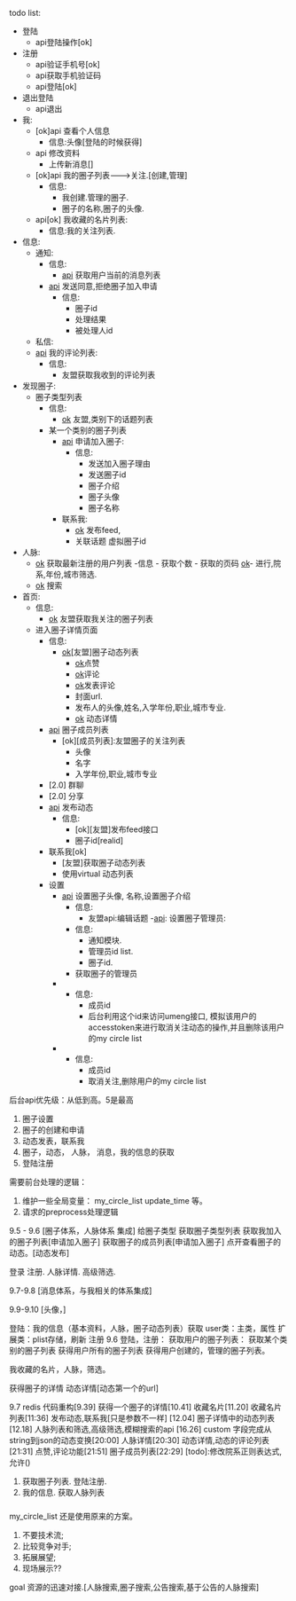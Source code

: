 todo list:
- 登陆
	- api登陆操作[ok]
- 注册
	- api验证手机号[ok]
	- api获取手机验证码
	- api登陆[ok]
- 退出登陆
	- api退出
- 我:
	- [ok]api 查看个人信息
		- 信息:头像[登陆的时候获得]
	- api 修改资料
		- 上传新消息[]
	- [ok]api 我的圈子列表--->关注.[创建,管理]
		- 信息:
			- 我创建.管理的圈子.
			- 圈子的名称,圈子的头像.
	- api[ok] 我收藏的名片列表:
		- 信息:我的关注列表.
- 信息:
	- 通知:
		- 信息:
			- [api] 获取用户当前的消息列表
		- [api] 发送同意,拒绝圈子加入申请
			- 信息:
				- 圈子id
				- 处理结果
				- 被处理人id
	- 私信:
	- [api] 我的评论列表:
		- 信息:
			- 友盟获取我收到的评论列表
- 发现圈子:
	- 圈子类型列表
		- 信息:
			- [ok][api] 友盟,类别下的话题列表
		- 某一个类别的圈子列表
            - [api] 申请加入圈子:
                - 信息:
                    - 发送加入圈子理由
                    - 发送圈子id
                    - 圈子介绍
                    - 圈子头像
                    - 圈子名称
            - 联系我:
            	- [ok][api] 发布feed,
            	- 关联话题 虚拟圈子id
- 人脉:
	- [ok][api] 获取最新注册的用户列表
		-信息
			- 获取个数
			- 获取的页码
		[ok][api]- 进行,院系,年份,城市筛选.
	- [ok][api] 搜索
- 首页:
	-  信息:
		- [ok][api] 友盟获取我关注的圈子列表
	- 进入圈子详情页面
		- 信息:
			- [ok][api][友盟]圈子动态列表
				- [ok][api]点赞
				- [ok][api]评论
				- [ok][api]发表评论
				- 封面url.
				- 发布人的头像,姓名,入学年份,职业,城市专业.
				- [ok][api] 动态详情
		- [api] 圈子成员列表
			- [ok][成员列表]:友盟圈子的关注列表
				- 头像
				- 名字
				- 入学年份,职业,城市专业
		- [2.0] 群聊
		- [2.0] 分享
		- [api] 发布动态
			- 信息:
				- [ok][友盟]发布feed接口
				- 圈子id[realid]
		- 联系我[ok]
			- [友盟]获取圈子动态列表
			- 使用virtual 动态列表
		- 设置
			- [api] 设置圈子头像, 名称,设置圈子介绍
				- 信息:
					- 友盟api:编辑话题
			-[api]:  设置圈子管理员:
				- 信息:
					- 通知模块.
					- 管理员id list.
					- 圈子id.
				- 获取圈子的管理员
			- [api]: 踢出群成员
				- 信息:
					- 成员id
					- 后台利用这个id来访问umeng接口, 模拟该用户的accesstoken来进行取消关注动态的操作,并且删除该用户的my circle list
			- [api]: 退出圈子
				- 信息:
					- 成员id
					- 取消关注,删除用户的my circle list

后台api优先级：从低到高。5是最高
1.  圈子设置
2. 	圈子的创建和申请
3. 	动态发表，联系我
3. 	圈子，动态， 人脉， 消息，我的信息的获取
4. 	登陆注册


需要前台处理的逻辑：
1. 维护一些全局变量： my_circle_list update_time 等。
2. 请求的preprocess处理逻辑


9.5 - 9.6 [圈子体系，人脉体系 集成]
给圈子类型
获取圈子类型列表
获取我加入的圈子列表[申请加入圈子]
获取圈子的成员列表[申请加入圈子]
点开查看圈子的动态。[动态发布]

登录
注册.
人脉详情.
高级筛选.


9.7-9.8  [消息体系，与我相关的体系集成]

9.9-9.10 [头像，]


登陆：我的信息（基本资料，人脉，圈子动态列表）获取
	user类：主类，属性
	扩展类：plist存储，刷新
注册
9.6
登陆，注册：
获取用户的圈子列表：
获取某个类别的圈子列表
获得用户所有的圈子列表
获得用户创建的，管理的圈子列表。

我收藏的名片，人脉，筛选。

获得圈子的详情
动态详情[动态第一个的url]

9.7
redis 代码重构[9.39]
获得一个圈子的详情[10.41]
收藏名片[11.20]
收藏名片列表[11:36]
发布动态,联系我[只是参数不一样] [12.04]
圈子详情中的动态列表[12.18]
人脉列表和筛选,高级筛选,模糊搜索的api [16.26]
custom 字段完成从string到json的动态变换[20:00]
人脉详情[20:30]
动态详情,动态的评论列表[21:31]
点赞,评论功能[21:51]
圈子成员列表[22:29]
[todo]:修改院系正则表达式,允许()


1. 获取圈子列表. 登陆注册.
2. 我的信息. 获取人脉列表


### 
my_circle_list 还是使用原来的方案。



1. 不要技术流;
2. 比较竞争对手;
3. 拓展展望;
4. 现场展示??

goal 资源的迅速对接.[人脉搜索,圈子搜索,公告搜索,基于公告的人脉搜索]
